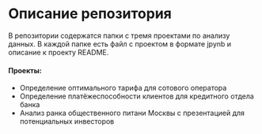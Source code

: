 # Описание репозитория
В репозитории содержатся папки с тремя проектами по анализу данных. В каждой папке есть файл с проектом в формате jpynb и описание  к проекту README. 

#### Проекты:
- Определение оптимального тарифа для сотового оператора
- Определение платёжеспособности клиентов для кредитного отдела банка
- Анализ ранка общественного питани Москвы с презентацией для потенциальных инвесторов
